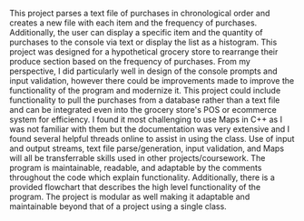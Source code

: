 This project parses a text file of purchases in chronological order and creates a new file with each item and the frequency of purchases. Additionally, the user can display a specific item and the quantity of purchases to the console via text or display the list as a histogram. 
This project was designed for a hypothetical grocery store to rearrange their produce section based on the frequency of purchases. From my perspective, I did particularly well in design of the console prompts and input validation, however there could be improvements made to improve the functionality of the program and modernize it. This project could 
include functionality to pull the purchases from a database rather than a text file and can be integrated even into the grocery store's POS or ecommerce system for efficiency. I found it most challenging to use Maps in C++ as I was not familiar with them but the documentation was very extensive and I found several helpful threads online to assist in using the class.
Use of input and output streams, text file parse/generation, input validation, and Maps will all be transferrable skills used in other projects/coursework. The program is maintainable, readable, and adaptable by the comments throughout the code which explain functionality. Additionally, there is a provided flowchart that describes the high level functionality of
the program. The project is modular as well making it adaptable and maintainable beyond that of a project using a single class. 
